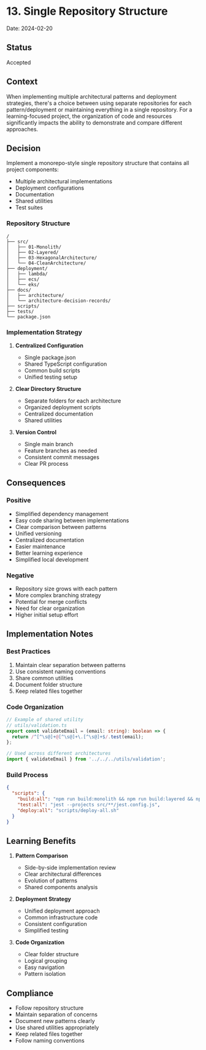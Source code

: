 # 13. Single Repository Structure

Date: 2024-02-20

## Status

Accepted

## Context

When implementing multiple architectural patterns and deployment strategies, there's a choice between using separate repositories for each pattern/deployment or maintaining everything in a single repository. For a learning-focused project, the organization of code and resources significantly impacts the ability to demonstrate and compare different approaches.

## Decision

Implement a monorepo-style single repository structure that contains all project components:
- Multiple architectural implementations
- Deployment configurations
- Documentation
- Shared utilities
- Test suites

### Repository Structure
```
/
├── src/
│   ├── 01-Monolith/
│   ├── 02-Layered/
│   ├── 03-HexagonalArchitecture/
│   └── 04-CleanArchitecture/
├── deployment/
│   ├── lambda/
│   ├── ecs/
│   └── eks/
├── docs/
│   ├── architecture/
│   └── architecture-decision-records/
├── scripts/
├── tests/
└── package.json
```

### Implementation Strategy

1. **Centralized Configuration**
   - Single package.json
   - Shared TypeScript configuration
   - Common build scripts
   - Unified testing setup

2. **Clear Directory Structure**
   - Separate folders for each architecture
   - Organized deployment scripts
   - Centralized documentation
   - Shared utilities

3. **Version Control**
   - Single main branch
   - Feature branches as needed
   - Consistent commit messages
   - Clear PR process

## Consequences

### Positive
- Simplified dependency management
- Easy code sharing between implementations
- Clear comparison between patterns
- Unified versioning
- Centralized documentation
- Easier maintenance
- Better learning experience
- Simplified local development

### Negative
- Repository size grows with each pattern
- More complex branching strategy
- Potential for merge conflicts
- Need for clear organization
- Higher initial setup effort

## Implementation Notes

### Best Practices
1. Maintain clear separation between patterns
2. Use consistent naming conventions
3. Share common utilities
4. Document folder structure
5. Keep related files together

### Code Organization
```typescript
// Example of shared utility
// utils/validation.ts
export const validateEmail = (email: string): boolean => {
  return /^[^\s@]+@[^\s@]+\.[^\s@]+$/.test(email);
};

// Used across different architectures
import { validateEmail } from '../../../utils/validation';
```

### Build Process
```json
{
  "scripts": {
    "build:all": "npm run build:monolith && npm run build:layered && npm run build:hexagonal && npm run build:clean",
    "test:all": "jest --projects src/**/jest.config.js",
    "deploy:all": "scripts/deploy-all.sh"
  }
}
```

## Learning Benefits

1. **Pattern Comparison**
   - Side-by-side implementation review
   - Clear architectural differences
   - Evolution of patterns
   - Shared components analysis

2. **Deployment Strategy**
   - Unified deployment approach
   - Common infrastructure code
   - Consistent configuration
   - Simplified testing

3. **Code Organization**
   - Clear folder structure
   - Logical grouping
   - Easy navigation
   - Pattern isolation

## Compliance

- Follow repository structure
- Maintain separation of concerns
- Document new patterns clearly
- Use shared utilities appropriately
- Keep related files together
- Follow naming conventions
